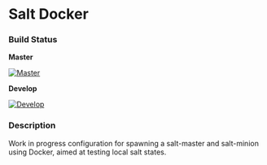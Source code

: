 # Salt Docker

### Build Status
**Master** 

[![Master](https://travis-ci.org/mtslzr/salt-docker.svg?branch=master)](https://travis-ci.org/mtslzr/salt-docker)

**Develop** 

[![Develop](https://travis-ci.org/mtslzr/salt-docker.svg?branch=develop)](https://travis-ci.org/mtslzr/salt-docker)

### Description
Work in progress configuration for spawning a salt-master and salt-minion using Docker, aimed at testing local salt states.